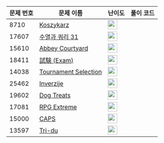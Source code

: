 | 문제 번호 | 문제 이름 | 난이도 | 풀이 코드 |
| --- | --- | --- | --- |
| 8710 | [Koszykarz](https://www.acmicpc.net/problem/8710) | <img height="25px" width="25px=" src="https://static.solved.ac/tier_small/2.svg"/> |  |
| 17607 | [수열과 쿼리 31](https://www.acmicpc.net/problem/17607) | <img height="25px" width="25px=" src="https://static.solved.ac/tier_small/23.svg"/> |  |
| 15610 | [Abbey Courtyard](https://www.acmicpc.net/problem/15610) | <img height="25px" width="25px=" src="https://static.solved.ac/tier_small/2.svg"/> |  |
| 18411 | [試験 (Exam)](https://www.acmicpc.net/problem/18411) | <img height="25px" width="25px=" src="https://static.solved.ac/tier_small/2.svg"/> |  |
| 14038 | [Tournament Selection](https://www.acmicpc.net/problem/14038) | <img height="25px" width="25px=" src="https://static.solved.ac/tier_small/2.svg"/> |  |
| 25462 | [Inverzije](https://www.acmicpc.net/problem/25462) | <img height="25px" width="25px=" src="https://static.solved.ac/tier_small/20.svg"/> |  |
| 19602 | [Dog Treats](https://www.acmicpc.net/problem/19602) | <img height="25px" width="25px=" src="https://static.solved.ac/tier_small/2.svg"/> |  |
| 17081 | [RPG Extreme](https://www.acmicpc.net/problem/17081) | <img height="25px" width="25px=" src="https://static.solved.ac/tier_small/19.svg"/> |  |
| 15000 | [CAPS](https://www.acmicpc.net/problem/15000) | <img height="25px" width="25px=" src="https://static.solved.ac/tier_small/2.svg"/> |  |
| 13597 | [Tri-du](https://www.acmicpc.net/problem/13597) | <img height="25px" width="25px=" src="https://static.solved.ac/tier_small/2.svg"/> |  |
